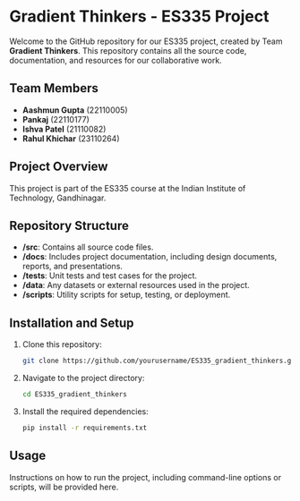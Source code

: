 # Gradient Thinkers - ES335 Project

Welcome to the GitHub repository for our ES335 project, created by Team **Gradient Thinkers**. This repository contains all the source code, documentation, and resources for our collaborative work.

## Team Members

- **Aashmun Gupta** (22110005)
- **Pankaj** (22110177)
- **Ishva Patel** (21110082)
- **Rahul Khichar** (23110264)

## Project Overview

This project is part of the ES335 course at the Indian Institute of Technology, Gandhinagar.

## Repository Structure

- **/src**: Contains all source code files.
- **/docs**: Includes project documentation, including design documents, reports, and presentations.
- **/tests**: Unit tests and test cases for the project.
- **/data**: Any datasets or external resources used in the project.
- **/scripts**: Utility scripts for setup, testing, or deployment.

## Installation and Setup

1. Clone this repository:
    ```bash
    git clone https://github.com/yourusername/ES335_gradient_thinkers.git
    ```
2. Navigate to the project directory:
    ```bash
    cd ES335_gradient_thinkers
    ```
3. Install the required dependencies:
    ```bash
    pip install -r requirements.txt
    ```

## Usage

Instructions on how to run the project, including command-line options or scripts, will be provided here.

